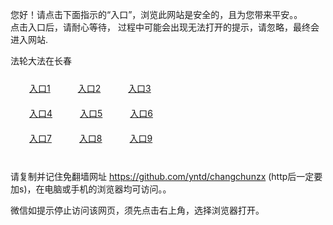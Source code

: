您好！请点击下面指示的“入口”，浏览此网站是安全的，且为您带来平安。。 <br/>
点击入口后，请耐心等待， 过程中可能会出现无法打开的提示，请忽略，最终会进入网站. </br>

法轮大法在长春<br/>
<div style="padding:10px"><a style="margin:20px" target="_blank" href="https://d23j9tsd2ylxgs.cloudfront.net/2Qpsp?exymho" id="ccLink1" rel="nofollow">入口1</a> <a target="_blank" style="margin:20px" href="https://d2l05a21r3bv6z.cloudfront.net/2Qpsp?nfeajrgg" id="ccLink2" rel="nofollow">入口2</a> <a style="margin:20px" target="_blank" href="https://d1a2t5ypelzi5b.cloudfront.net/2Qpsp?uiwknaq" id="ccLink3" rel="nofollow">入口3</a></div>

<div style="padding:10px" ><a style="margin:20px" target="_blank" href="https://d23j9tsd2ylxgs.cloudfront.net/2Qpsp?exymho" id="ccLink4" rel="nofollow">入口4</a> <a style="margin:20px" href="https://d2l05a21r3bv6z.cloudfront.net/2Qpsp?nfeajrgg" target="_blank" id="ccLink5" rel="nofollow">入口5</a> <a style="margin:20px" href="https://d1a2t5ypelzi5b.cloudfront.net/2Qpsp?uiwknaq" target="_blank" id="ccLink6" rel="nofollow">入口6</a></div>

<div style="padding:10px"><a style="margin:20px" target="_blank" href="https://d23j9tsd2ylxgs.cloudfront.net/2Qpsp?exymho" id="ccLink7" rel="nofollow">入口7</a> <a style="margin:20px" href="https://d2l05a21r3bv6z.cloudfront.net/2Qpsp?nfeajrgg" target="_blank" id="ccLink8" rel="nofollow">入口8</a> <a style="margin:20px" target="_blank" href="https://d1a2t5ypelzi5b.cloudfront.net/2Qpsp?uiwknaq" id="ccLink9" rel="nofollow">入口9</a></div>

<br/>



请复制并记住免翻墙网址 https://github.com/yntd/changchunzx (http后一定要加s)，在电脑或手机的浏览器均可访问。。<br/>

微信如提示停止访问该网页，须先点击右上角，选择浏览器打开。
